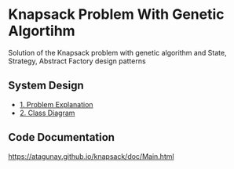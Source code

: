 # Knapsack Problem With Genetic Algortihm
Solution of the Knapsack problem with genetic algorithm and State, Strategy, 
Abstract Factory design patterns

## System Design
* [1. Problem Explanation](/systemDesign/knapsack.md)
* [2. Class Diagram](/systemDesign/classDiagram.md)

## Code Documentation
https://atagunay.github.io/knapsack/doc/Main.html


